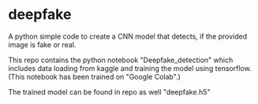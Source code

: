 # deepfake
A python simple code to create a CNN model that detects, if the provided image is fake or real.

This repo contains the python notebook "Deepfake_detection" which includes data loading from kaggle and training the model using tensorflow.
(This notebook has been trained on "Google Colab".)

The trained model can be found in repo as well "deepfake.h5"

